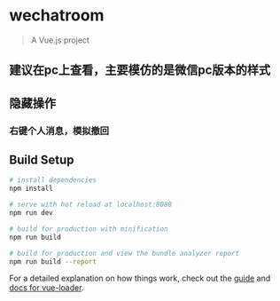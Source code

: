 # wechatroom

> A Vue.js project

## 建议在pc上查看，主要模仿的是微信pc版本的样式


## 隐藏操作

### 右键个人消息，模拟撤回

## Build Setup

``` bash
# install dependencies
npm install

# serve with hot reload at localhost:8080
npm run dev

# build for production with minification
npm run build

# build for production and view the bundle analyzer report
npm run build --report
```

For a detailed explanation on how things work, check out the [guide](http://vuejs-templates.github.io/webpack/) and [docs for vue-loader](http://vuejs.github.io/vue-loader).
